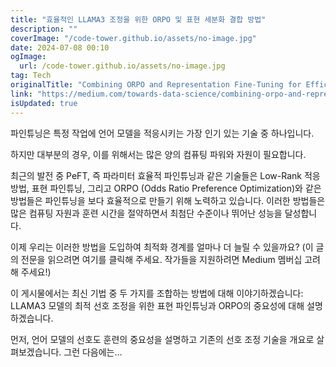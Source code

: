 ```yaml
---
title: "효율적인 LLAMA3 조정을 위한 ORPO 및 표현 세분화 결합 방법"
description: ""
coverImage: "/code-tower.github.io/assets/no-image.jpg"
date: 2024-07-08 00:10
ogImage:
  url: /code-tower.github.io/assets/no-image.jpg
tag: Tech
originalTitle: "Combining ORPO and Representation Fine-Tuning for Efficient LLAMA3 Alignment"
link: "https://medium.com/towards-data-science/combining-orpo-and-representation-fine-tuning-for-efficient-llama3-alignment-77f6a2e3af8c"
isUpdated: true
---
```


파인튜닝은 특정 작업에 언어 모델을 적응시키는 가장 인기 있는 기술 중 하나입니다.

하지만 대부분의 경우, 이를 위해서는 많은 양의 컴퓨팅 파워와 자원이 필요합니다.

최근의 발전 중 PeFT, 즉 파라미터 효율적 파인튜닝과 같은 기술들은 Low-Rank 적응 방법, 표현 파인튜닝, 그리고 ORPO (Odds Ratio Preference Optimization)와 같은 방법들은 파인튜닝을 보다 효율적으로 만들기 위해 노력하고 있습니다. 이러한 방법들은 많은 컴퓨팅 자원과 훈련 시간을 절약하면서 최첨단 수준이나 뛰어난 성능을 달성합니다.

이제 우리는 이러한 방법을 도입하여 최적화 경계를 얼마나 더 늘릴 수 있을까요? (이 글의 전문을 읽으려면 여기를 클릭해 주세요. 작가들을 지원하려면 Medium 멤버십 고려해 주세요!)

<!-- cozy-coder - 수평 -->

<ins class="adsbygoogle"
     style="display:block"
     data-ad-client="ca-pub-4877378276818686"
     data-ad-slot="1107185301"
     data-ad-format="auto"
     data-full-width-responsive="true"></ins>

<script>
     (adsbygoogle = window.adsbygoogle || []).push({});
</script>

이 게시물에서는 최신 기법 중 두 가지를 조합하는 방법에 대해 이야기하겠습니다: LLAMA3 모델의 최적 선호 조정을 위한 표현 파인튜닝과 ORPO의 중요성에 대해 설명하겠습니다.

먼저, 언어 모델의 선호도 훈련의 중요성을 설명하고 기존의 선호 조정 기술을 개요로 살펴보겠습니다. 그런 다음에는…
